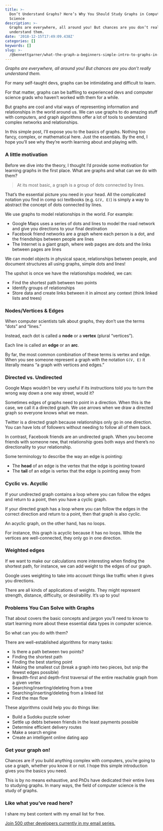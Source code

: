```yaml
---
title: >-
  Don’t Understand Graphs? Here’s Why You Should Study Graphs in Computer
  Science
description: >-
  Graphs are everywhere, all around you! But chances are you don’t really
  understand them.
date: '2018-12-15T17:49:09.438Z'
categories: []
keywords: []
slug: >-
  /@bennettgarner/what-the-graph-a-beginners-simple-intro-to-graphs-in-computer-science-3808d542a0e5
---
```


_Graphs are everywhere, all around you! But chances are you don’t really understand them._

For many self-taught devs, graphs can be intimidating and difficult to learn.

For that matter, graphs can be baffling to experienced devs and computer science grads who haven’t worked with them for a while.

But graphs are cool and vital ways of representing information and relationships in the world around us. We can use graphs to do amazing stuff with computers, and graph algorithms offer a lot of tools to understand complex networks and relationships.

In this simple post, I’ll expose you to the basics of graphs. Nothing too fancy, complex, or mathematical here. Just the essentials. By the end, I hope you’ll see why they’re worth learning about and playing with.

### A little motivation

Before we dive into the theory, I thought I’d provide some motivation for learning graphs in the first place. What are graphs and what can we do with them?

> At its most basic, a graph is a group of dots connected by lines.

That’s the essential picture you need in your head. All the complicated notation you find in comp sci textbooks (e.g. `G(V, E)`) is simply a way to abstract the concept of dots connected by lines.

We use graphs to model relationships in the world. For example:

*   Google Maps uses a series of dots and lines to model the road network and give you directions to your final destination
*   Facebook friend networks are a graph where each person is a dot, and the friendships between people are lines
*   The Internet is a giant graph, where web pages are dots and the links between pages are lines

We can model objects in physical space, relationships between people, and document structures all using graphs, simple dots and lines!

The upshot is once we have the relationships modeled, we can:

*   Find the shortest path between two points
*   Identify groups of relationships
*   Store data and create links between it in almost any context (think linked lists and trees)

### Nodes/Vertices & Edges

When computer scientists talk about graphs, they don’t use the terms “dots” and “lines.”

Instead, each dot is called a **node** or a **vertex** (plural “vertices”).

Each line is called an **edge** or an **arc**.

By far, the most common combination of these terms is vertex and edge. When you see someone represent a graph with the notation `G(V, E)` it literally means “a graph with vertices and edges.”

### Directed vs. Undirected

Google Maps wouldn’t be very useful if its instructions told you to turn the wrong way down a one way street, would it?

Sometimes edges of graphs need to point in a direction. When this is the case, we call it a directed graph. We use arrows when we draw a directed graph so everyone knows what we mean.

Twitter is a directed graph because relationships only go in one direction. You can have lots of followers without needing to follow all of them back.

In contrast, Facebook friends are an undirected graph. When you become friends with someone new, that relationship goes both ways and there’s no directionality to your relationship.

Some terminology to describe the way an edge is pointing:

*   The **head** of an edge is the vertex that the edge is pointing toward
*   The **tail** of an edge is vertex that the edge is pointing away from

### Cyclic vs. Acyclic

If your undirected graph contains a loop where you can follow the edges and return to a point, then you have a cyclic graph.

If your directed graph has a loop where you can follow the edges in the correct direction and return to a point, then that graph is also cyclic.

An acyclic graph, on the other hand, has no loops.

For instance, this graph is acyclic because it has no loops. While the vertices are well-connected, they only go in one direction.

### Weighted edges

If we want to make our calculations more interesting when finding the shortest path, for instance, we can add weight to the edges of our graph.

Google uses weighting to take into account things like traffic when it gives you directions.

There are all kinds of applications of weights. They might represent strength, distance, difficulty, or desirability. It’s up to you!

### Problems You Can Solve with Graphs

That about covers the basic concepts and jargon you’ll need to know to start learning more about these essential data types in computer science.

So what can you do with them?

There are well-established algorithms for many tasks:

*   Is there a path between two points?
*   Finding the shortest path
*   Finding the best starting point
*   Making the smallest cut (break a graph into two pieces, but snip the fewest edges possible)
*   Breadth-first and depth-first traversal of the entire reachable graph from a given vertex
*   Searching/inserting/deleting from a tree
*   Searching/inserting/deleting from a linked list
*   Find the max flow

These algorithms could help you do things like:

*   Build a Sudoku puzzle solver
*   Settle up debts between friends in the least payments possible
*   Determine efficient delivery routes
*   Make a search engine
*   Create an intelligent online dating app

### Get your graph on!

Chances are if you build anything complex with computers, you’re going to use a graph, whether you know it or not. I hope this simple introduction gives you the basics you need.

This is by no means exhaustive, and PhDs have dedicated their entire lives to studying graphs. In many ways, the field of computer science is the study of graphs.

### Like what you’ve read here?

I share my best content with my email list for free.

[Join 500 other developers currently in my email series.](https://sunny-architect-5371.ck.page/0a60026a5d)
